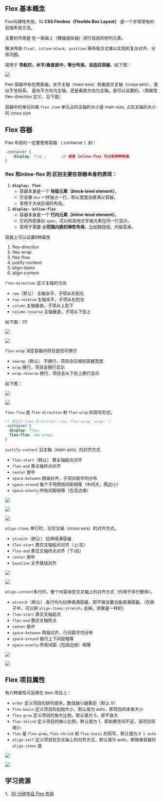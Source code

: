 

## Flex 基本概念

 Flex叫弹性布局，叫  **CSS Flexbox（Flexible Box Layout）** 是一个非常常有的前端布局方法。 

主要的作用是 在一条轴上（横轴或纵轴）进行高效的排列元素。 

解决传统 `float`、`inline-block`、`position` 等布局方式难以实现的复杂对齐、分布问题。

常用于 **导航栏、水平/垂直居中、等分布局、自适应容器**。如下图：

![](assets/flex-2025-09-30_12-25-49.png)



Flex 容器中存在两条轴，水平主轴（main axis）和垂直交叉轴（cross axis），类似于坐标系。 是水平方向为主轴，还是垂直方向为主轴，是可以设置的。（用属性 flex-direction 定义，见下面）

容器中的单元叫做  `flex item`   单元占的主轴的大小是 main size, 占交叉轴的大小 叫 cross size

## Flex  容器

Flex 布局时一定要使用容器 （.container ）如： 

```css 
.container {
    display: flex ;       // 或者 inline-flex 可以有两种取值
}
```

### flex 和inline-flex 的 区别主要在容器本身的表现：

1. **`display: flex`**
   - 容器本身是一个 **块级元素（block-level element）**。
   - 它会像 `div` 一样独占一行，默认宽度会撑满父容器。
   - 常用于大块区域的布局。
2. **`display: inline-flex`**
   - 容器本身是一个 **行内元素（inline-level element）**。
   - 它的外观类似 `span`，可以和其他文字或元素在同一行显示。
   - 常用于需要 **小范围内嵌的弹性布局**，比如按钮组、内联菜单。

容器上可以设置6种属性

1. flex-direction
2. flex-wrap
3. flex-flow
4. justify-content
5. align-items
6. align-content

`flex-direction` 定义主轴的方向

 - `row`（默认）  主轴水平，子项从左到右
 - `row-reverse`  主轴水平，子项从右到左
 - `column`  主轴垂直，子项从上到下
 - `column-reverse`  主轴垂直，子项从下到上

如下图：111

![](assets/flex-1-2025-10-01_01-14-34.png)

![](assets/flex-2-2025-10-01_01-13-46.png)

`flex-wrap` 决定容器内项目是否可换行

 - `nowrap`（默认）  不换行，项目会压缩到容器宽度
 - `wrap`  换行，项目会换行显示
 - `wrap-reverse`  换行，项目会从下到上换行显示

如下图：

![](assets/flex-3-2025-10-01_01-14-34.png)

![](assets/flex-4-2025-10-01_01-26-42.png)


`flex-flow` 是 `flex-direction` 和 `flex-wrap` 的简写形式。

```css
/* 相当于 flex-direction: row; flex-wrap: wrap; */
.container {
  display: flex;
  flex-flow: row wrap;
}
```

`justify-content` 沿主轴（main axis）的对齐方式

- `flex-start`（默认） 靠主轴起点对齐
- `flex-end`  靠主轴终点对齐
- `center`  居中
- `space-between` 两端对齐，子项间距平均分布
- `space-around`  每个子项两侧间距相等（中间大，两边小）
- `space-evenly`  所有间距相等（包含边缘）

![](assets/flex-5-2025-10-01_01-36-40.png)

![](assets/flex-6-2025-10-01_01-37-22.png)

![](assets/flex-7-2025-10-01_01-39-58.png)

`align-items` 单行时，沿交叉轴（cross axis）的对齐方式。

- `stretch`（默认） 拉伸填满容器
- `flex-start` 靠交叉轴起点对齐（上/左）
- `flex-end` 靠交叉轴终点对齐（下/右）
- `center` 居中
- `baseline` 文字基线对齐

![](assets/flex-align-item-2025-10-01_13-46-48.png)

![](assets/flex-align-item-2025-10-01_13-47-51.png)

`align-content`多行时，整个内容块在交叉轴上的对齐方式（作用于多行整体）。

 - `stretch`（默认） 各行均匀拉伸填满容器，即不做设置也是填满容器。（在例子中，可以把 `align-items:stretch;` 去掉，效果是一样的）
 - `flex-start` 靠交叉轴起点
 - `flex-end` 靠交叉轴终点
 - `center` 居中
 - `space-between` 两端对齐，行间距平均分布
 - `space-around` 每行上下间距相等
 - `space-evenly` 所有间距（包括边缘）相等

![](assets/flex-align-item-2025-10-01_13-48-19.png)

![](assets/flex-align-item-2025-10-01_13-48-50.png)

## Flex 项目属性

有六种属性可运用在 item 项目上：

- `order`  定义项目的排列顺序，数值越小越靠前（默认 0）
- `flex-basis`  定义项目的初始大小，默认值为 auto，即项目的本来大小
- `flex-grow`  定义项目的放大比例，默认值为 0，即不放大
- `flex-shrink`  定义项目的缩小比例，默认值为 1，即如果空间不足，该项目将缩小
- `flex`  是 `flex-grow`, `flex-shrink` 和 `flex-basis` 的简写，默认值为 `0 1 auto`
- `align-self`  定义项目在交叉轴上的对齐方式，默认值为 auto，即继承容器的 `align-items` 值

![](assets/flex-align-item-2025-10-01_13-49-19.png)

![](assets/flex-align-item-2025-10-01_13-49-39.png)










##  学习资源

1、[30 分钟学会 Flex 布局](https://zhuanlan.zhihu.com/p/25303493)